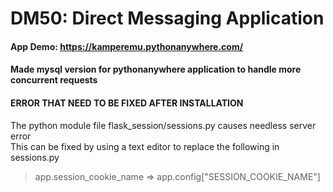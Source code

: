 # DM50: Direct Messaging Application
#### App Demo: <https://kamperemu.pythonanywhere.com/>

#### Made mysql version for pythonanywhere application to handle more concurrent requests

#### ERROR THAT NEED TO BE FIXED AFTER INSTALLATION
The python module file flask_session/sessions.py causes needless server error\
This can be fixed by using a text editor to replace the following in sessions.py
> app.session_cookie_name => app.config["SESSION_COOKIE_NAME"]



